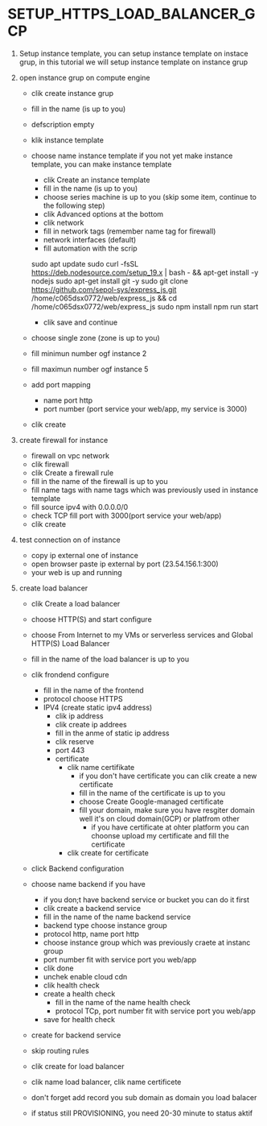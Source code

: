 # SETUP_HTTPS_LOAD_BALANCER_GCP

1. Setup instance template, you can setup instance template on instace grup, in this tutorial we will setup instance template on instance grup

2. open instance grup on compute engine 
    - clik create instance grup
    - fill in the name (is up to you)
    - defscription empty
    - klik instance template 
    - choose name instance template
        if you not yet make instance template, you can make instance template
        - clik Create an instance template
        - fill in the name (is up to you)
        - choose series machine is up to you (skip some item, continue to the following step)
        - clik Advanced options at the bottom
        - clik network 
        - fill in network tags (remember name tag for firewall)
        - network interfaces (default)
        - fill automation with the scrip

        sudo apt update
        sudo curl -fsSL https://deb.nodesource.com/setup_19.x | bash - && apt-get install -y nodejs
        sudo apt-get install git -y
        sudo git clone https://github.com/sepol-sys/express_js.git /home/c065dsx0772/web/express_js && cd /home/c065dsx0772/web/express_js
        sudo npm install
        npm run start
        
        - clik save and continue

    - choose single zone (zone is up to you)
    - fill minimun number ogf instance 2
    - fill maximun number ogf instance 5
    - add port mapping 
        - name port http 
        - port number (port service your web/app, my service is 3000)
    
    - clik create

3. create firewall for instance
    - firewall on vpc network
    - clik firewall 
    - clik Create a firewall rule
    - fill in the name of the firewall is up to you
    - fill name tags with name tags which was previously used in instance template
    - fill source ipv4 with 0.0.0.0/0
    - check TCP fill port with 3000(port service your web/app)
    - clik create

4. test connection on of instance
    - copy ip external one of instance 
    - open browser paste ip external by port (23.54.156.1:300)
    - your web is up and running

5. create load balancer
    - clik Create a load balancer
    - choose HTTP(S) and start configure
    - choose From Internet to my VMs or serverless services and Global HTTP(S) Load Balancer
    - fill in the name of the load balancer is up to you
    - clik frondend configure
        - fill in the name of the frontend
        - protocol choose HTTPS
        - IPV4 (create static ipv4 address)
            - clik ip address
            - clik create ip addrees
            - fill in the anme of static ip address
            - clik reserve
            - port 443
            - certificate
                - clik name certifikate
                    - if you don't have certificate you can clik create a new certificate
                    - fill in the name of the certificate is up to you
                    - choose Create Google-managed certificate 
                    - fill your domain, make sure you have resgiter domain well it's on cloud domain(GCP) or platfrom other  
                        - if you have certificate at ohter platform you can choonse upload my certificate and fill the certificate
                -   clik create for certificate

    - click Backend configuration
    - choose name backend if you have
        - if you don;t have backend service or bucket you can do it first
        - clik create a backend service 
        - fill in the name of the name backend service
        - backend type choose instance group
        - protocol http, name port http 
        - choose instance group which was previously craete at instanc group
        - port number fit with service port you web/app
        - clik done
        - unchek enable cloud cdn
        - clik health check
        - create a health check
            - fill in the name of the name health check 
            - protocol TCp, port number fit with service port you web/app
        - save for health check
    - create for backend service
    - skip routing rules
    - clik create for load balancer
    - clik name load balancer, clik name certificete
    - don't forget add record you sub domain as domain you load balacer
    - if status still PROVISIONING, you need 20-30 minute to status aktif



